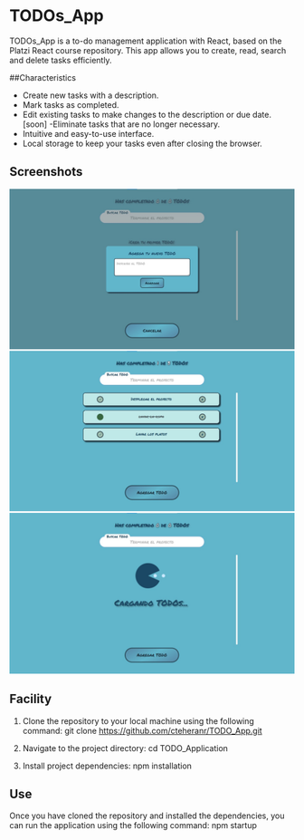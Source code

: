 # TODOs_App

TODOs_App is a to-do management application with React, based on the Platzi React course repository. This app allows you to create, read, search and delete tasks efficiently.

##Characteristics

- Create new tasks with a description.
- Mark tasks as completed.
- Edit existing tasks to make changes to the description or due date. [soon]
-Eliminate tasks that are no longer necessary.
- Intuitive and easy-to-use interface.
- Local storage to keep your tasks even after closing the browser.

## Screenshots

![Screenshot 1](assets/img/add-Todo.jpeg)
![Screenshot 2](assets/img/list-Todo.jpeg)
![Screenshot 2](assets/img/loading-Todo.jpeg)

## Facility

1. Clone the repository to your local machine using the following command:
git clone https://github.com/cteheranr/TODO_App.git

2. Navigate to the project directory:
cd TODO_Application

3. Install project dependencies:
npm installation

## Use
Once you have cloned the repository and installed the dependencies, you can run the application using the following command:
npm startup

